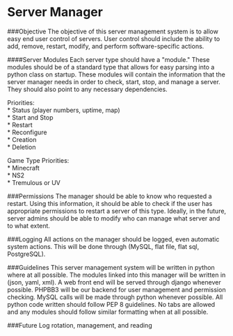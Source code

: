 Server Manager
=============

###Objective
The objective of this server management system is to allow easy end user control of servers.
User control should include the ability to add, remove, restart, modify, and perform software-specific actions.

####Server Modules
Each server type should have a "module." These modules should be of a standard type that allows for easy parsing 
into a python class on startup. These modules will contain the information that the server manager needs in order 
to check, start, stop, and manage a server. They should also point to any necessary dependencies.

Priorities:   
    * Status (player numbers, uptime, map)  
    * Start and Stop  
    * Restart  
    * Reconfigure  
    * Creation  
    * Deletion  

Game Type Priorities:  
    * Minecraft  
    * NS2  
    * Tremulous or UV

###Permissions
The manager should be able to know who requested a restart. Using this information, it should be able to check
if the user has appropriate permissions to restart a server of this type. Ideally, in the future, server admins
should be able to modify who can manage what server and to what extent.

###Logging
All actions on the manager should be logged, even automatic system actions. This will be done through (MySQL, 
flat file, flat sql, PostgreSQL).

###Guidelines
This server management system will be written in python where at all possible. The modules linked into this manager
will be written in (json, yaml, xml). A web front end will be served through django whenever possible. PHPBB3
will be our backend for user management and permission checking. MySQL calls will be made through python whenever
possible. All python code written should follow PEP 8 guidelines. No tabs are allowed and any modules should 
follow similar formatting when at all possible.

###Future
Log rotation, management, and reading
